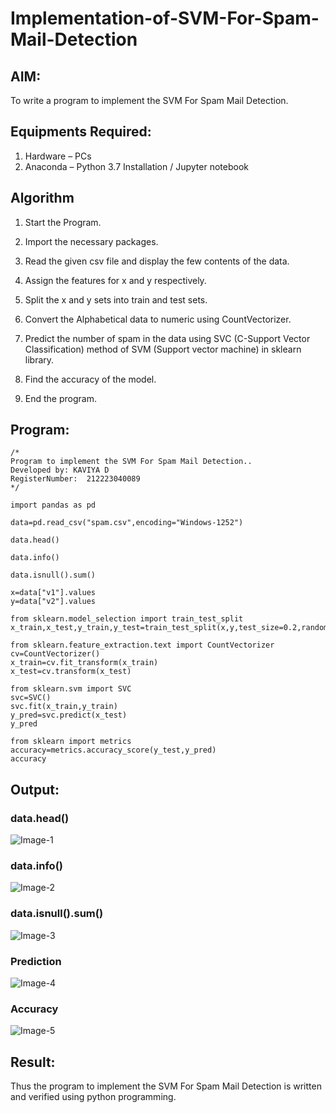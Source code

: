 # Implementation-of-SVM-For-Spam-Mail-Detection

## AIM:
To write a program to implement the SVM For Spam Mail Detection.

## Equipments Required:
1. Hardware – PCs
2. Anaconda – Python 3.7 Installation / Jupyter notebook

## Algorithm
1. Start the Program.
2. Import the necessary packages.
3. Read the given csv file and display the few contents of the data.

4. Assign the features for x and y respectively.
5. Split the x and y sets into train and test sets.
6. Convert the Alphabetical data to numeric using CountVectorizer.
7. Predict the number of spam in the data using SVC (C-Support Vector Classification) method of SVM (Support vector machine) in sklearn library.
8. Find the accuracy of the model.
9. End the program.

## Program:
```
/*
Program to implement the SVM For Spam Mail Detection..
Developed by: KAVIYA D
RegisterNumber:  212223040089
*/
```
```
import pandas as pd

data=pd.read_csv("spam.csv",encoding="Windows-1252")

data.head()

data.info()

data.isnull().sum()

x=data["v1"].values
y=data["v2"].values

from sklearn.model_selection import train_test_split
x_train,x_test,y_train,y_test=train_test_split(x,y,test_size=0.2,random_state=0)

from sklearn.feature_extraction.text import CountVectorizer
cv=CountVectorizer()
x_train=cv.fit_transform(x_train)
x_test=cv.transform(x_test)

from sklearn.svm import SVC
svc=SVC()
svc.fit(x_train,y_train)
y_pred=svc.predict(x_test)
y_pred

from sklearn import metrics
accuracy=metrics.accuracy_score(y_test,y_pred)
accuracy
```

## Output:
### data.head()
![Image-1](https://github.com/user-attachments/assets/3d2ee89b-b37a-4c95-87f3-7a4eadf4e213)

### data.info()
![Image-2](https://github.com/user-attachments/assets/2a210df9-a473-4bca-bab0-2cf72aec64a9)

### data.isnull().sum()
![Image-3](https://github.com/user-attachments/assets/cf7525bc-c5b1-40a2-b744-055f617988cd)

### Prediction
![Image-4](https://github.com/user-attachments/assets/52dd0435-2eda-476c-b032-95bcd81fac78)


### Accuracy 

![Image-5](https://github.com/user-attachments/assets/c59a434c-ff8e-4f03-9611-0d1fd4532b9e)


## Result:
Thus the program to implement the SVM For Spam Mail Detection is written and verified using python programming.
